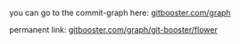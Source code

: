you can go to the commit-graph here:  [gitbooster.com/graph](gitbooster.com/graph)

permanent link:  [gitbooster.com/graph/git-booster/flower](gitbooster.com/graph/git-booster/flower)

